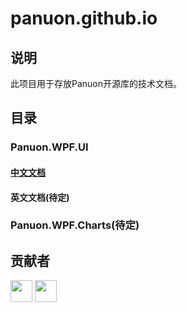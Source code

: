 # panuon.github.io

## 说明

此项目用于存放Panuon开源库的技术文档。  


## 目录

### Panuon.WPF.UI

#### [中文文档](https://panuon.github.io/wpf-ui/zh-cn/)
#### 英文文档(待定)

### Panuon.WPF.Charts(待定)

## 贡献者
<a href="https://github.com/Lilyltt"><img width="35" height="35" src="https://avatars.githubusercontent.com/u/103859536"/></a>
<a href="https://github.com/Mochengvia"><img width="35" height="35" src="https://avatars.githubusercontent.com/u/23360265"/></a>